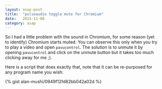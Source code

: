 ```yaml
---
layout: asap-post
title:  "pulseaudio toggle mute for Chromium"
date:   2015-11-08
category: asap
---
```


So I had a little problem with the sound in Chromium, for some reason (yet to identify) Chromium starts muted.
You can observe this only when you try to play a video and open `pavucontrol`. The solution is to unmute it by opening `pavucontrol` and click on the unmute button but it takes too much clicking away for me ;).

Here is a script that does exactly that, note that it can be re-purposed for any program name you wish:

{% gist alan-mushi/0949f12fd82bb042a02d %}
